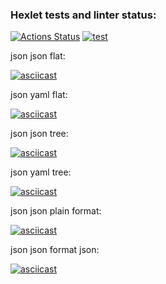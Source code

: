 ### Hexlet tests and linter status:
[![Actions Status](https://github.com/Helirray/python-project-lvl2/workflows/hexlet-check/badge.svg)](https://github.com/Helirray/python-project-lvl2/actions)
[![test](https://github.com/Helirray/python-project-lvl2/actions/workflows/github-actions-demo.yml/badge.svg)](https://github.com/Helirray/python-project-lvl2/actions/workflows/github-actions-demo.yml)

json json flat:

[![asciicast](https://asciinema.org/a/NJd10EIHzbYO9YG12iT1ldhpM.svg)](https://asciinema.org/a/NJd10EIHzbYO9YG12iT1ldhpM)

json yaml flat:

[![asciicast](https://asciinema.org/a/U8z47HKGxbnbaKvwuZiQQqMDY.svg)](https://asciinema.org/a/U8z47HKGxbnbaKvwuZiQQqMDY)

json json tree:

[![asciicast](https://asciinema.org/a/x9pXu7t41ZumDpiydHh6zxHFt.svg)](https://asciinema.org/a/x9pXu7t41ZumDpiydHh6zxHFt)

json yaml tree:

[![asciicast](https://asciinema.org/a/443978.svg)](https://asciinema.org/a/443978)

json json plain format:

[![asciicast](https://asciinema.org/a/hjCUnFXfTIcBkule167X4M7hK.svg)](https://asciinema.org/a/hjCUnFXfTIcBkule167X4M7hK)

json json format json:

[![asciicast](https://asciinema.org/a/7TysbDTAg23BGAtNvM2OdJ7LC.svg)](https://asciinema.org/a/7TysbDTAg23BGAtNvM2OdJ7LC)